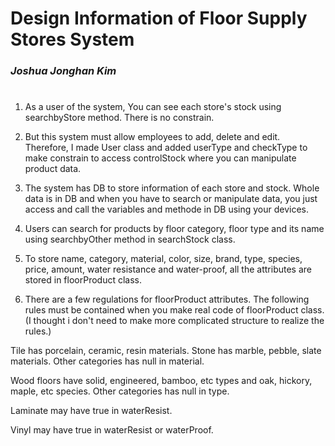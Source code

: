 # Design Information of Floor Supply Stores System
### _Joshua Jonghan Kim_
#
#
1. As a user of the system, You can see each store's stock using searchbyStore method. There is no constrain.

2. But this system must allow employees to add, delete and edit. Therefore, I made User class and added userType and checkType to make constrain to access controlStock where you can manipulate product data.

3. The system has DB to store information of each store and stock. Whole data is in DB and when you have to search or manipulate data, you just access and call the variables and methode in DB using your devices.

4. Users can search for products by floor category, floor type and its name using searchbyOther method in searchStock class.

5. To store name, category, material, color, size, brand, type, species, price, amount, water resistance and water-proof, all the attributes are stored in floorProduct class.

6. There are a few regulations for floorProduct attributes. The following rules must be contained when you make real code of floorProduct class. (I thought i don't need to make more complicated structure to realize the rules.)

Tile has porcelain, ceramic, resin materials.
Stone has marble, pebble, slate materials. Other categories has null in material.

Wood floors have solid, engineered, bamboo, etc
types and oak, hickory, maple, etc species. Other categories has null in type.

Laminate may have true in waterResist.

Vinyl may have true in waterResist or waterProof.

